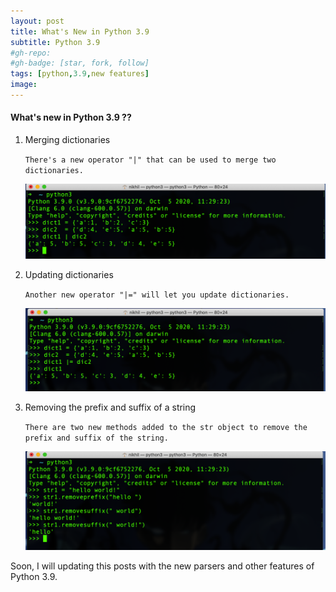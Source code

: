 ```yaml
---
layout: post
title: What's New in Python 3.9
subtitle: Python 3.9
#gh-repo:
#gh-badge: [star, fork, follow]
tags: [python,3.9,new features]
image:
---
```


#### What's new in Python 3.9 ??

1. Merging dictionaries 

   `There's a new operator "|" that can be used to merge two dictionaries.`

   ![1](../img/python3.9/1.png)

2. Updating dictionaries 

   `Another new operator "|=" will let you update dictionaries.`

   ![2](../img/python3.9/2.png)

3. Removing the prefix and suffix of a string 

   `There are two new methods added to the str object to remove the prefix and suffix of the string.` 

   ![3](../img/python3.9/3.png)



Soon, I will updating this posts with the new parsers and other features of Python 3.9.

